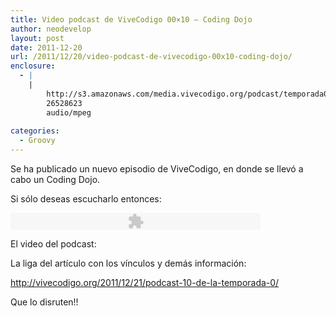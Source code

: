 ```yaml
---
title: Video podcast de ViveCodigo 00×10 – Coding Dojo
author: neodevelop
layout: post
date: 2011-12-20
url: /2011/12/20/video-podcast-de-vivecodigo-00x10-coding-dojo/
enclosure:
  - |
    |
        http://s3.amazonaws.com/media.vivecodigo.org/podcast/temporada0/ViveCodigo00x10.mp3
        26528623
        audio/mpeg
        
categories:
  - Groovy
---
```

Se ha publicado un nuevo episodio de ViveCodigo, en donde se llev&oacute; a cabo un Coding Dojo.

Si s&oacute;lo deseas escucharlo entonces:

<embed flashvars='audioUrl=http://s3.amazonaws.com/media.vivecodigo.org/podcast/temporada0/ViveCodigo00x10.mp3' height='27' quality='best' src='http://www.google.com/reader/ui/3523697345-audio-player.swf' type='application/x-shockwave-flash' width='400'>
</embed>

El video del podcast:



La liga del art&iacute;culo con los v&iacute;nculos y dem&aacute;s informaci&oacute;n:

<http://vivecodigo.org/2011/12/21/podcast-10-de-la-temporada-0/>

Que lo disruten!!

<!--break-->